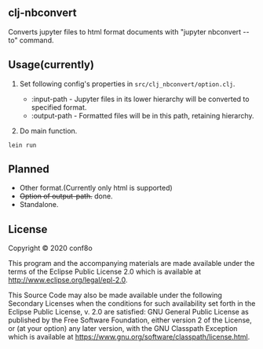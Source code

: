 ## clj-nbconvert

Converts jupyter files to html format documents with "jupyter nbconvert --to" command.

## Usage(currently)

1. Set following config's properties in `src/clj_nbconvert/option.clj`.
    * :input-path - Jupyter files in its lower hierarchy will be converted to specified format.
    * :output-path - Formatted files will be in this path, retaining hierarchy.

2. Do main function.

```
lein run
```

## Planned

* Other format.(Currently only html is supported)
* ~~Option of output-path.~~ done.
* Standalone.

## License

Copyright © 2020 conf8o

This program and the accompanying materials are made available under the
terms of the Eclipse Public License 2.0 which is available at
http://www.eclipse.org/legal/epl-2.0.

This Source Code may also be made available under the following Secondary
Licenses when the conditions for such availability set forth in the Eclipse
Public License, v. 2.0 are satisfied: GNU General Public License as published by
the Free Software Foundation, either version 2 of the License, or (at your
option) any later version, with the GNU Classpath Exception which is available
at https://www.gnu.org/software/classpath/license.html.
